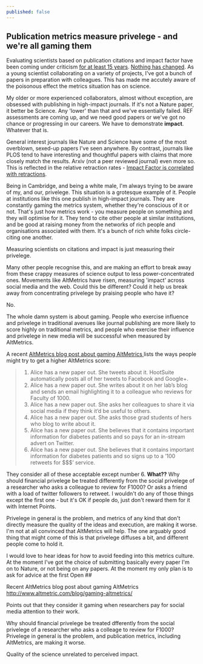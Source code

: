 ```yaml
---
published: false
---
```


## Publication metrics measure privelege - and we're all gaming them

Evaluating scientists based on publication citations and impact factor have been coming under criticism [for at least 15 years](http://www.bmj.com/content/314/7079/497.1). [Nothing has changed](http://datapub.cdlib.org/2013/05/22/impact-factors/). As a young scientist collaborating on a variety of projects, I've got a bunch of papers in preparation with colleagues. This has made me accutely aware of the poisonous effect the metrics situation has on science.

My older or more experienced collaborators, almost without exception, are obsessed with publishing in high-impact journals. If it's not a Nature paper, it better be Science. Any 'lower' than that and we've essentially failed. REF assessments are coming up, and we need good papers or we've got no chance or progressing in our careers. We have to demonstrate **impact**. Whatever that is.

General interest journals like Nature and Science have some of the most overblown, sexed-up papers I've seen anywhere. By contrast, journals like PLOS tend to have interesting and thoughtful papers with claims that more closely match the results. Arxiv (not a peer reviewed journal) even more so. This is reflected in the relative retraction rates - [Impact Factor is correlated with retractions](http://iai.asm.org/content/79/10/3855.full).

Being in Cambridge, and being a white male, I'm always trying to be aware of my, and our, privelege. This situation is a grotesque example of it. People at institutions like this one publish in high-impact journals. They are constantly gaming the metrics system, whether they're conscious of it or not. That's just how metrics work - you measure people on something and they will optimise for it. They tend to cite other people at similar institutions, and be good at raising money from the networks of rich people and organisations associated with them. It's a bunch of rich white folks circle-citing one another.

Measuring scientists on citations and impact is just measuring their privelege.

Many other people recognise this, and are making an effort to break away from these crappy measures of science output to less power-concentrated ones. Movements like AltMetrics have risen, measuring 'impact' across social media and the web. Could this be different? Could it help us break away from concentrating privelege by praising people who have it?

No.

The whole damn system is about gaming. People who exercise influence and privelege in traditional avenues like journal publishing are more likely to score highly on traditional metrics, and people who exercise their influence and privelege in new media will be successful when measured by AltMetrics.

A recent [AltMetrics blog post about gaming AltMetrics ](http://www.altmetric.com/blog/gaming-altmetrics/) lists the ways people might try to get a higher AltMetrics score:


> 1. Alice has a new paper out. She tweets about it. HootSuite automatically posts all of her tweets to Facebook and Google+.
> 2. Alice has a new paper out. She writes about it on her lab’s blog and sends an email highlighting it to a colleague who reviews for Faculty of 1000.
> 3. Alice has a new paper out. She asks her colleagues to share it via social media if they think it’d be useful to others.
> 4. Alice has a new paper out. She asks those grad students of hers who blog to write about it.
> 5. Alice has a new paper out. She believes that it contains important information for diabetes patients and so pays for an in-stream advert on Twitter.
> 6. Alice has a new paper out. She believes that it contains important information for diabetes patients and so signs up to a ’100 retweets for $$$’ service.

They consider all of these acceptable except number 6. **What??** Why should financial privelege be treated differently from the social privelege of a researcher who asks a colleague to review for F1000? Or asks a friend with a load of twitter followers to retweet. I wouldn't do any of those things except the first one - but it's OK if people do, just don't reward them for it with Internet Points.

Privelege in general is the problem, and metrics of any kind that don't directly measure the quality of the ideas and execution, are making it worse. I'm not at all convinced that AltMetrics will help. The one arguably good thing that might come of this is that privelege diffuses a bit, and different people come to hold it.

I would love to hear ideas for how to avoid feeding into this metrics culture. At the moment I've got the choice of submitting basically every paper I'm on to Nature, or not being on any papers. At the moment my only plan is to ask for advice at the first Open ## 

Recent AltMetrics blog post about gaming AltMetrics http://www.altmetric.com/blog/gaming-altmetrics/

Points out that they consider it gaming when researchers pay for social media attention to their work.

Why should financial privelege be treated dfferently from the social privelege of a researcher who asks a colleage to review for F1000? Privelege in general is the problem, and publication metrics, including AltMetrics, are making it worse.

Quality of the science unrelated to perceived impact.